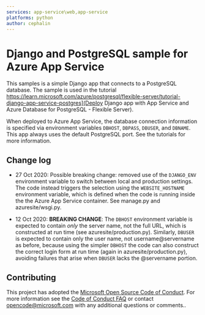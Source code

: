 ```yaml
---
services: app-service\web,app-service
platforms: python
author: cephalin
---
```


# Django and PostgreSQL sample for Azure App Service

This samples is a simple Django app that connects to a PostgreSQL database. The sample is used in the tutorial https://learn.microsoft.com/azure/postgresql/flexible-server/tutorial-django-app-service-postgres](Deploy Django app with App Service and Azure Database for PostgreSQL - Flexible Server).

When deployed to Azure App Service, the database connection information is specified via environment variables `DBHOST`, `DBPASS`, `DBUSER`, and `DBNAME`. This app always uses the default PostgreSQL port. See the tutorials for more information.

## Change log

- 27 Oct 2020: Possible breaking change: removed use of the `DJANGO_ENV` environment variable to switch between local and production settings. The code instead triggers the selection using the `WEBSITE_HOSTNAME` environment variable, which is defined when the code is running inside the the Azure App Service container. See manage.py and azuresite/wsgi.py.

- 12 Oct 2020: **BREAKING CHANGE**: The `DBHOST` environment variable is expected to contain *only* the server name, not the full URL, which is constructed at run time (see azuresite/production.py). Similarly, `DBUSER` is expected to contain only the user name, not username@servername as before, because using the simpler `DBHOST` the code can also construct the correct login form at run time (again in azuresite/production.py), avoiding failures that arise when `DBUSER` lacks the @servername portion.  

## Contributing

This project has adopted the [Microsoft Open Source Code of Conduct](https://opensource.microsoft.com/codeofconduct/). For more information see the [Code of Conduct FAQ](https://opensource.microsoft.com/codeofconduct/faq/) or contact [opencode@microsoft.com](mailto:opencode@microsoft.com) with any additional questions or comments..
